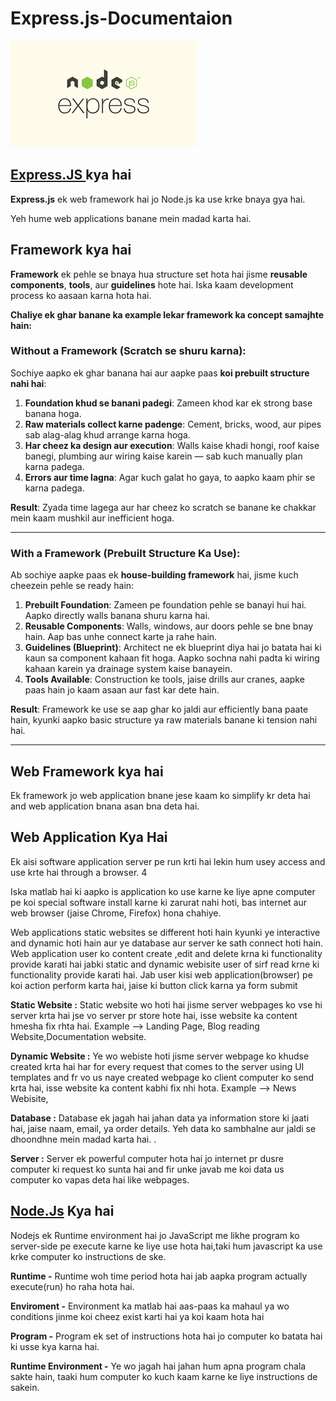 # Express.js-Documentaion
<img src="./images/express-node.png"/>

## <a href="https://expressjs.com/">Express.JS </a> kya hai

**Express.js** ek web framework hai jo Node.js ka use krke bnaya gya hai. 

Yeh hume web applications banane mein madad karta hai.

## Framework kya hai

**Framework** ek pehle se bnaya hua structure set hota hai jisme **reusable components**, **tools**, aur **guidelines** hote hai. Iska kaam development process ko aasaan karna hota hai.

 **Chaliye ek ghar banane ka example lekar framework ka concept samajhte hain:**

### Without a Framework (Scratch se shuru karna):  
Sochiye aapko ek ghar banana hai aur aapke paas **koi prebuilt structure nahi hai**:  

1. **Foundation khud se banani padegi**: Zameen khod kar ek strong base banana hoga.  
2. **Raw materials collect karne padenge**: Cement, bricks, wood, aur pipes sab alag-alag khud arrange karna hoga.  
3. **Har cheez ka design aur execution**: Walls kaise khadi hongi, roof kaise banegi, plumbing aur wiring kaise karein — sab kuch manually plan karna padega.  
4. **Errors aur time lagna**: Agar kuch galat ho gaya, to aapko kaam phir se karna padega.  

**Result**: Zyada time lagega aur har cheez ko scratch se banane ke chakkar mein kaam mushkil aur inefficient hoga.  

---

### With a Framework (Prebuilt Structure Ka Use):  
Ab sochiye aapke paas ek **house-building framework** hai, jisme kuch cheezein pehle se ready hain:  

1. **Prebuilt Foundation**: Zameen pe foundation pehle se banayi hui hai. Aapko directly walls banana shuru karna hai.  
2. **Reusable Components**: Walls, windows, aur doors pehle se bne bnay hain. Aap bas unhe connect karte ja rahe hain.  
3. **Guidelines (Blueprint)**: Architect ne ek blueprint diya hai jo batata hai ki kaun sa component kahaan fit hoga. Aapko sochna nahi padta ki wiring kahaan karein ya drainage system kaise banayein.  
4. **Tools Available**: Construction ke tools, jaise drills aur cranes, aapke paas hain jo kaam asaan aur fast kar dete hain.  

**Result**: Framework ke use se aap ghar ko jaldi aur efficiently bana paate hain, kyunki aapko basic structure ya raw materials banane ki tension nahi hai.  

---


## Web Framework kya hai

Ek framework jo web application bnane jese kaam ko simplify kr  deta hai and web application bnana asan bna deta hai.

## **Web Application Kya Hai** 

Ek aisi software application server pe run krti hai lekin hum usey access and use krte hai through a browser.    4

Iska matlab hai ki aapko is application ko use karne ke liye apne computer pe koi special software install karne ki zarurat nahi hoti, bas internet aur web browser (jaise Chrome, Firefox) hona chahiye.

Web applications static websites se different hoti hain kyunki ye interactive and dynamic hoti hain aur ye database aur server ke sath connect hoti hain.
Web application user ko content create ,edit and delete krna ki functionality provide karati hai jabki static and dynamic webisite user of sirf read krne ki functionality provide karati hai.
Jab user kisi web application(browser) pe koi action perform karta hai, jaise ki button click karna ya form submit 


**Static Website :**
Static website wo hoti hai jisme server webpages ko vse hi server krta hai jse vo server pr store hote hai, isse website ka content hmesha fix rhta hai.
Example --> Landing Page, Blog reading Website,Documentation website.

**Dynamic Website :** Ye wo webiste hoti jisme server  webpage ko khudse created krta hai har for every request that comes to the server using UI templates  and fr vo us naye created webpage ko client computer ko send krta hai, isse website ka content kabhi fix nhi hota.
Example --> News Webisite,

**Database :**
Database ek jagah hai jahan data ya information store ki jaati hai, jaise naam, email, ya order details. Yeh data ko sambhalne aur jaldi se dhoondhne mein madad karta hai.
.

**Server :**
Server ek powerful computer hota hai jo internet pr dusre computer ki request ko sunta hai and fir unke javab me koi data us computer ko vapas deta hai like webpages.


##  <a href="https://nodejs.org/en">Node.Js</a> Kya hai

Nodejs ek Runtime environment hai jo JavaScript me likhe program ko server-side pe execute karne ke liye use hota hai,taki hum javascript ka use krke computer ko instructions de ske.

**Runtime -** Runtime woh time period hota hai jab aapka program actually execute(run) ho raha hota hai.

**Enviroment -** Environment ka matlab hai aas-paas ka mahaul ya wo conditions jinme koi cheez exist karti hai ya koi kaam hota hai

**Program -** Program ek set of instructions hota hai jo computer ko batata hai ki usse kya karna hai.

**Runtime Environment -** Ye wo jagah hai jahan hum apna program chala sakte hain, taaki hum computer ko kuch kaam karne ke liye instructions de sakein.













